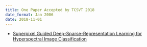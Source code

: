 ```yaml
---
title: One Paper Accepted by TCSVT 2018
date_format: Jan 2006
date: 2018-11-01
---
```


* [Superpixel Guided Deep-Sparse-Representation Learning for Hyperspectral Image Classification](https://sg-vilab.github.io/publication/fan2017superpixel/)


<!--more-->
